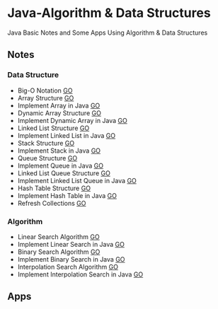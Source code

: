 # Java-Algorithm & Data Structures
Java Basic Notes and Some Apps Using Algorithm &amp; Data Structures

## Notes
### Data Structure
  * Big-O Notation [GO](https://github.com/HopeMashal/Java-Algorithm---Data-Structures/blob/master/Notes/DataStructure/Big-O_Notation.txt)
  * Array Structure [GO](https://github.com/HopeMashal/Java-Algorithm---Data-Structures/blob/master/Notes/DataStructure/Array_Structure.txt)
  * Implement Array in Java [GO](https://github.com/HopeMashal/Java-Algorithm---Data-Structures/blob/master/Notes/DataStructure/ImplementArray/Implement_Array.java)
  * Dynamic Array Structure [GO](https://github.com/HopeMashal/Java-Algorithm---Data-Structures/blob/master/Notes/DataStructure/DynamicArrayStructure.txt)
  * Implement Dynamic Array in Java [GO](https://github.com/HopeMashal/Java-Algorithm---Data-Structures/blob/master/Notes/DataStructure/ImplementArray/Implement_Dynamic.java)
  * Linked List Structure [GO](https://github.com/HopeMashal/Java-Algorithm---Data-Structures/blob/master/Notes/DataStructure/Linked_List_Structure.txt)
  * Implement Linked List in Java [GO](https://github.com/HopeMashal/Java-Algorithm---Data-Structures/blob/master/Notes/DataStructure/ImplementArray/Implement_Linked.java)
  * Stack Structure [GO](https://github.com/HopeMashal/Java-Algorithm---Data-Structures/blob/master/Notes/DataStructure/Stack_Structure.txt)
  * Implement Stack in Java [GO](https://github.com/HopeMashal/Java-Algorithm---Data-Structures/blob/master/Notes/DataStructure/ImplementArray/Implement_Stack.java)
  * Queue Structure [GO](https://github.com/HopeMashal/Java-Algorithm---Data-Structures/blob/master/Notes/DataStructure/Queue_Structure.txt)
  * Implement Queue in Java [GO](https://github.com/HopeMashal/Java-Algorithm---Data-Structures/blob/master/Notes/DataStructure/ImplementArray/Implement_Queue.java)
  * Linked List Queue Structure [GO](https://github.com/HopeMashal/Java-Algorithm---Data-Structures/blob/master/Notes/DataStructure/Linked_Queue_Structure.txt)
  * Implement Linked List Queue in Java [GO](https://github.com/HopeMashal/Java-Algorithm---Data-Structures/blob/master/Notes/DataStructure/ImplementArray/Implement_Linked_Queue.java)
  * Hash Table Structure [GO](https://github.com/HopeMashal/Java-Algorithm---Data-Structures/blob/master/Notes/DataStructure/Hash_Table_Structure.txt)
  * Implement Hash Table in Java [GO](https://github.com/HopeMashal/Java-Algorithm---Data-Structures/blob/master/Notes/DataStructure/ImplementArray/Implement_Hash_Table.java)
  * Refresh Collections [GO](https://github.com/HopeMashal/Java-Algorithm---Data-Structures/blob/master/Notes/DataStructure/Refresh_Collections.java)

### Algorithm
  * Linear Search Algorithm [GO](https://github.com/HopeMashal/Java-Algorithm---Data-Structures/blob/master/Notes/Algorithm/Linear_Search.txt)
  * Implement Linear Search in Java [GO](https://github.com/HopeMashal/Java-Algorithm---Data-Structures/blob/master/Notes/Algorithm/Implementation/LinearSearch.java)
  * Binary Search Algorithm [GO](https://github.com/HopeMashal/Java-Algorithm---Data-Structures/blob/master/Notes/Algorithm/Binary_Search.txt)
  * Implement Binary Search in Java [GO](https://github.com/HopeMashal/Java-Algorithm---Data-Structures/blob/master/Notes/Algorithm/Implementation/BinarySearch.java)
  * Interpolation Search Algorithm [GO](https://github.com/HopeMashal/Java-Algorithm---Data-Structures/blob/master/Notes/Algorithm/Interpolation_Search.txt)
  * Implement Interpolation Search in Java [GO](https://github.com/HopeMashal/Java-Algorithm---Data-Structures/blob/master/Notes/Algorithm/Implementation/InterpolationSearch.java)

## Apps
